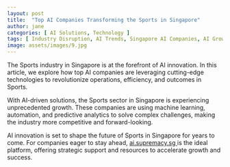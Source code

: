 ```yaml
---
layout: post
title:  "Top AI Companies Transforming the Sports in Singapore"
author: jane
categories: [ AI Solutions, Technology ]
tags: [ Industry Disruption, AI Trends, Singapore AI Companies, AI Growth ]
image: assets/images/9.jpg
---
```


The Sports industry in Singapore is at the forefront of AI innovation. In this article, we explore how top AI companies are leveraging cutting-edge technologies to revolutionize operations, efficiency, and outcomes in Sports.

With AI-driven solutions, the Sports sector in Singapore is experiencing unprecedented growth. These companies are using machine learning, automation, and predictive analytics to solve complex challenges, making the industry more competitive and forward-looking.

AI innovation is set to shape the future of Sports in Singapore for years to come. For companies eager to stay ahead, <a href="https://ai.supremacy.sg" target="_blank"> ai.supremacy.sg </a> is the ideal platform, offering strategic support and resources to accelerate growth and success.
